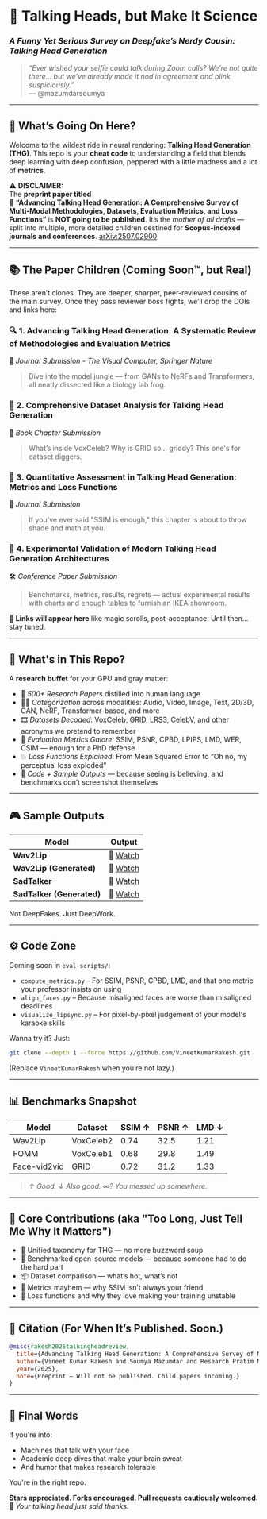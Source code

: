 # 🧠 **Talking Heads, but Make It Science**  
### *A Funny Yet Serious Survey on Deepfake’s Nerdy Cousin: Talking Head Generation*

> _“Ever wished your selfie could talk during Zoom calls? We’re not quite there... but we’ve already made it nod in agreement and blink suspiciously."_  
> — @mazumdarsoumya

---

## 📘 What’s Going On Here?

Welcome to the wildest ride in neural rendering: **Talking Head Generation (THG)**. This repo is your **cheat code** to understanding a field that blends deep learning with deep confusion, peppered with a little madness and a lot of **metrics**.

⚠️ **DISCLAIMER:**  
The **preprint paper titled**  
📄 **“Advancing Talking Head Generation: A Comprehensive Survey of Multi-Modal Methodologies, Datasets, Evaluation Metrics, and Loss Functions”** is **NOT going to be published**. It’s the *mother of all drafts* — split into multiple, more detailed children destined for **Scopus-indexed journals and conferences**. [arXiv:2507.02900](https://doi.org/10.48550/arXiv.2507.02900)

---

## 📚 The Paper Children (Coming Soon™️, but Real)

These aren’t clones. They are deeper, sharper, peer-reviewed cousins of the main survey. Once they pass reviewer boss fights, we’ll drop the DOIs and links here:

### 🔍 1. **Advancing Talking Head Generation: A Systematic Review of Methodologies and Evaluation Metrics**  
🧪 *Journal Submission - The Visual Computer, Springer Nature*  
> Dive into the model jungle — from GANs to NeRFs and Transformers, all neatly dissected like a biology lab frog.

### 📃️ 2. **Comprehensive Dataset Analysis for Talking Head Generation**  
📘 *Book Chapter Submission*  
> What’s inside VoxCeleb? Why is GRID so... griddy? This one's for dataset diggers.

### 📏 3. **Quantitative Assessment in Talking Head Generation: Metrics and Loss Functions**  
📗 *Journal Submission*  
> If you've ever said "SSIM is enough," this chapter is about to throw shade and math at you.

### 🧪 4. **Experimental Validation of Modern Talking Head Generation Architectures**  
🛠️ *Conference Paper Submission*  
> Benchmarks, metrics, results, regrets — actual experimental results with charts and enough tables to furnish an IKEA showroom.

🔬 **Links will appear here** like magic scrolls, post-acceptance. Until then... stay tuned.

---

## 🧪 What's in This Repo?

A **research buffet** for your GPU and gray matter:

- 🧠 *500+ Research Papers* distilled into human language  
- 🧑‍🏫 *Categorization* across modalities: Audio, Video, Image, Text, 2D/3D, GAN, NeRF, Transformer-based, and more  
- 🎞️ *Datasets Decoded*: VoxCeleb, GRID, LRS3, CelebV, and other acronyms we pretend to remember  
- 🔬 *Evaluation Metrics Galore*: SSIM, PSNR, CPBD, LPIPS, LMD, WER, CSIM — enough for a PhD defense  
- 💥 *Loss Functions Explained*: From Mean Squared Error to “Oh no, my perceptual loss exploded”  
- 🧪 *Code + Sample Outputs* — because seeing is believing, and benchmarks don’t screenshot themselves

---

## 🎮 Sample Outputs

| Model | Output |
|-------|--------|
| **Wav2Lip** | 🎥 [Watch](./GT_Wav2Lip.mp4) |
| **Wav2Lip (Generated)** | 🎥 [Watch](./Wav2Lip.mp4) |
| **SadTalker** | 🎥 [Watch](./GT_SadTalker.mp4) |
| **SadTalker (Generated)** | 🎥 [Watch](./SadTalker.mp4) |

Not DeepFakes. Just DeepWork.

---

## ⚙️ Code Zone

Coming soon in `eval-scripts/`:

- `compute_metrics.py` – For SSIM, PSNR, CPBD, LMD, and that one metric your professor insists on using  
- `align_faces.py` – Because misaligned faces are worse than misaligned deadlines  
- `visualize_lipsync.py` – For pixel-by-pixel judgement of your model's karaoke skills

Wanna try it? Just:

```bash
git clone --depth 1 --force https://github.com/VineetKumarRakesh.git
```

(Replace `VineetKumarRakesh` when you’re not lazy.)

---

## 📊 Benchmarks Snapshot

| Model         | Dataset     | SSIM ↑ | PSNR ↑ | LMD ↓ |
|---------------|-------------|--------|--------|--------|
| Wav2Lip       | VoxCeleb2   | 0.74   | 32.5   | 1.21   |
| FOMM          | VoxCeleb1   | 0.68   | 29.8   | 1.49   |
| Face-vid2vid  | GRID        | 0.72   | 31.2   | 1.33   |

> *↑ Good. ↓ Also good. ∞? You messed up somewhere.*

---

## 🧠 Core Contributions (aka "Too Long, Just Tell Me Why It Matters")

- 📀 Unified taxonomy for THG — no more buzzword soup  
- 🔬 Benchmarked open-source models — because someone had to do the hard part  
- 📦 Dataset comparison — what’s hot, what’s not  
- 📏 Metrics mayhem — why SSIM isn’t always your friend  
- 🎼 Loss functions and why they love making your training unstable

---

## 🔖 Citation (For When It’s Published. Soon.)

```bibtex
@misc{rakesh2025talkingheadreview,
  title={Advancing Talking Head Generation: A Comprehensive Survey of Multi-Modal Methodologies, Datasets, Evaluation Metrics, and Loss Functions},
  author={Vineet Kumar Rakesh and Soumya Mazumdar and Research Pratim Maity and Sarbajit Pal and Amitabha Das and Tapas Samanta},
  year={2025},
  note={Preprint – Will not be published. Child papers incoming.}
}
```

---

## 📣 Final Words

If you're into:
- Machines that talk with your face
- Academic deep dives that make your brain sweat
- And humor that makes research tolerable

You're in the right repo.

**Stars appreciated. Forks encouraged. Pull requests cautiously welcomed.**  
🥸 _Your talking head just said thanks._


